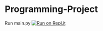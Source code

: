 # Programming-Project
Run main.py
[![Run on Repl.it](https://repl.it/badge/github/aalavi16/Programming-Project)](https://repl.it/github/aalavi16/Programming-Project)
